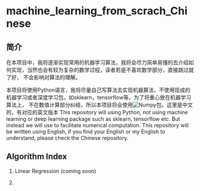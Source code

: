 # machine_learning_from_scrach_Chinese


## 简介

在本项目中，我将逐渐实现常用的机器学习算法，我将会尽力简单易懂的去介绍如何实现，当然也会有较为复杂的数学过程，读者若是不喜欢数学部分，直接跳过就了好，
不会影响对算法的理解。

本项目将使用Python语言，我将尽量自己写算法去实现机器算法，不使用现成的机器学习或者深度学习包，如sklearn，tensorflow等。为了将重心放在机器学习算法上，
不在数值计算部分纠结，所以本项目将会使用![Numpy](http://www.numpy.org/)包。这里是中文的，有对应的英文版本
This repository will using Python, not using machine learning or deep learning package such as sklearn, tensorflow etc. 
But instead we will use  to facilitate numerical computation. This repository will be written 
using English, if you find your English or my English to understand, please check the Chinese repository.

## Algorithm Index

1. Linear Regression (coming soon)

2. 
